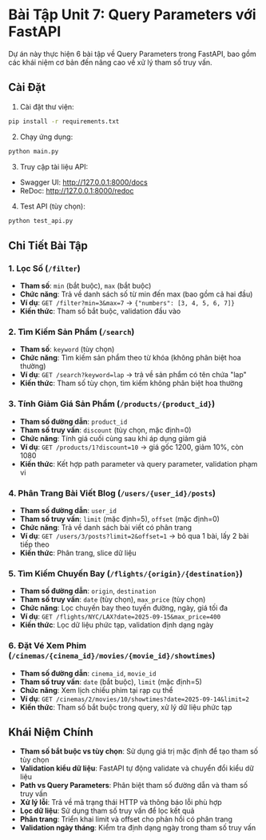 # Bài Tập Unit 7: Query Parameters với FastAPI

Dự án này thực hiện 6 bài tập về Query Parameters trong FastAPI, bao gồm các khái niệm cơ bản đến nâng cao về xử lý tham số truy vấn.

## Cài Đặt

1. Cài đặt thư viện:
```bash
pip install -r requirements.txt
```

2. Chạy ứng dụng:
```bash
python main.py
```

3. Truy cập tài liệu API:
- Swagger UI: http://127.0.0.1:8000/docs
- ReDoc: http://127.0.0.1:8000/redoc

4. Test API (tùy chọn):
```bash
python test_api.py
```

## Chi Tiết Bài Tập

### 1. Lọc Số (`/filter`)
- **Tham số**: `min` (bắt buộc), `max` (bắt buộc)
- **Chức năng**: Trả về danh sách số từ min đến max (bao gồm cả hai đầu)
- **Ví dụ**: `GET /filter?min=3&max=7` → `{"numbers": [3, 4, 5, 6, 7]}`
- **Kiến thức**: Tham số bắt buộc, validation đầu vào

### 2. Tìm Kiếm Sản Phẩm (`/search`)
- **Tham số**: `keyword` (tùy chọn)
- **Chức năng**: Tìm kiếm sản phẩm theo từ khóa (không phân biệt hoa thường)
- **Ví dụ**: `GET /search?keyword=lap` → trả về sản phẩm có tên chứa "lap"
- **Kiến thức**: Tham số tùy chọn, tìm kiếm không phân biệt hoa thường

### 3. Tính Giảm Giá Sản Phẩm (`/products/{product_id}`)
- **Tham số đường dẫn**: `product_id`
- **Tham số truy vấn**: `discount` (tùy chọn, mặc định=0)
- **Chức năng**: Tính giá cuối cùng sau khi áp dụng giảm giá
- **Ví dụ**: `GET /products/1?discount=10` → giá gốc 1200, giảm 10%, còn 1080
- **Kiến thức**: Kết hợp path parameter và query parameter, validation phạm vi

### 4. Phân Trang Bài Viết Blog (`/users/{user_id}/posts`)
- **Tham số đường dẫn**: `user_id`
- **Tham số truy vấn**: `limit` (mặc định=5), `offset` (mặc định=0)
- **Chức năng**: Trả về danh sách bài viết có phân trang
- **Ví dụ**: `GET /users/3/posts?limit=2&offset=1` → bỏ qua 1 bài, lấy 2 bài tiếp theo
- **Kiến thức**: Phân trang, slice dữ liệu

### 5. Tìm Kiếm Chuyến Bay (`/flights/{origin}/{destination}`)
- **Tham số đường dẫn**: `origin`, `destination`
- **Tham số truy vấn**: `date` (tùy chọn), `max_price` (tùy chọn)
- **Chức năng**: Lọc chuyến bay theo tuyến đường, ngày, giá tối đa
- **Ví dụ**: `GET /flights/NYC/LAX?date=2025-09-15&max_price=400`
- **Kiến thức**: Lọc dữ liệu phức tạp, validation định dạng ngày

### 6. Đặt Vé Xem Phim (`/cinemas/{cinema_id}/movies/{movie_id}/showtimes`)
- **Tham số đường dẫn**: `cinema_id`, `movie_id`
- **Tham số truy vấn**: `date` (bắt buộc), `limit` (mặc định=5)
- **Chức năng**: Xem lịch chiếu phim tại rạp cụ thể
- **Ví dụ**: `GET /cinemas/2/movies/10/showtimes?date=2025-09-14&limit=2`
- **Kiến thức**: Tham số bắt buộc trong query, xử lý dữ liệu phức tạp

## Khái Niệm Chính

- **Tham số bắt buộc vs tùy chọn**: Sử dụng giá trị mặc định để tạo tham số tùy chọn
- **Validation kiểu dữ liệu**: FastAPI tự động validate và chuyển đổi kiểu dữ liệu
- **Path vs Query Parameters**: Phân biệt tham số đường dẫn và tham số truy vấn
- **Xử lý lỗi**: Trả về mã trạng thái HTTP và thông báo lỗi phù hợp
- **Lọc dữ liệu**: Sử dụng tham số truy vấn để lọc kết quả
- **Phân trang**: Triển khai limit và offset cho phản hồi có phân trang
- **Validation ngày tháng**: Kiểm tra định dạng ngày trong tham số truy vấn

